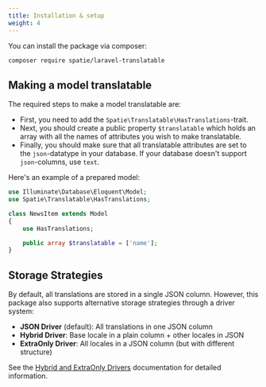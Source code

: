 ```yaml
---
title: Installation & setup
weight: 4
---
```


You can install the package via composer:

```bash
composer require spatie/laravel-translatable
```

## Making a model translatable

The required steps to make a model translatable are:

- First, you need to add the `Spatie\Translatable\HasTranslations`-trait.
- Next, you should create a public property `$translatable` which holds an array with all the names of attributes you wish to make translatable.
- Finally, you should make sure that all translatable attributes are set to the `json`-datatype in your database. If your database doesn't support `json`-columns, use `text`.

Here's an example of a prepared model:

```php
use Illuminate\Database\Eloquent\Model;
use Spatie\Translatable\HasTranslations;

class NewsItem extends Model
{
    use HasTranslations;

    public array $translatable = ['name'];
}
```

## Storage Strategies

By default, all translations are stored in a single JSON column. However, this package also supports alternative storage strategies through a driver system:

- **JSON Driver** (default): All translations in one JSON column
- **Hybrid Driver**: Base locale in a plain column + other locales in JSON
- **ExtraOnly Driver**: All locales in a JSON column (but with different structure)

See the [Hybrid and ExtraOnly Drivers](/docs/laravel-translatable/v6/advanced-usage/hybrid-and-extra-only-drivers) documentation for detailed information.
